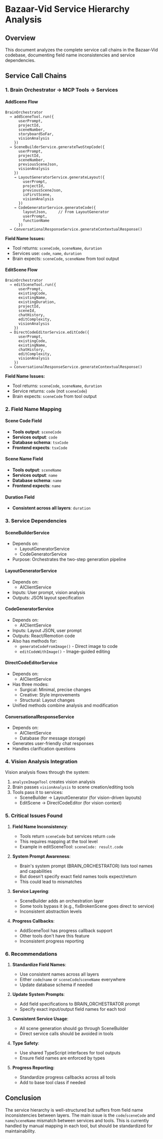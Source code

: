 # Bazaar-Vid Service Hierarchy Analysis

## Overview
This document analyzes the complete service call chains in the Bazaar-Vid codebase, documenting field name inconsistencies and service dependencies.

## Service Call Chains

### 1. Brain Orchestrator → MCP Tools → Services

#### AddScene Flow
```
BrainOrchestrator 
  → addSceneTool.run({
      userPrompt,
      projectId,
      sceneNumber,
      storyboardSoFar,
      visionAnalysis
    })
  → SceneBuilderService.generateTwoStepCode({
      userPrompt,
      projectId,
      sceneNumber,
      previousSceneJson,
      visionAnalysis
    })
    → LayoutGeneratorService.generateLayout({
        userPrompt,
        projectId,
        previousSceneJson,
        isFirstScene,
        visionAnalysis
      })
    → CodeGeneratorService.generateCode({
        layoutJson,     // From LayoutGenerator
        userPrompt,
        functionName
      })
  → ConversationalResponseService.generateContextualResponse()
```

**Field Name Issues:**
- Tool returns: `sceneCode`, `sceneName`, `duration`
- Services use: `code`, `name`, `duration`
- Brain expects: `sceneCode`, `sceneName` from tool output

#### EditScene Flow
```
BrainOrchestrator
  → editSceneTool.run({
      userPrompt,
      existingCode,
      existingName,
      existingDuration,
      projectId,
      sceneId,
      chatHistory,
      editComplexity,
      visionAnalysis
    })
  → DirectCodeEditorService.editCode({
      userPrompt,
      existingCode,
      existingName,
      chatHistory,
      editComplexity,
      visionAnalysis
    })
  → ConversationalResponseService.generateContextualResponse()
```

**Field Name Issues:**
- Tool returns: `sceneCode`, `sceneName`, `duration`
- Service returns: `code` (not `sceneCode`)
- Brain expects: `sceneCode` from tool output

### 2. Field Name Mapping

#### Scene Code Field
- **Tools output**: `sceneCode`
- **Services output**: `code`
- **Database schema**: `tsxCode`
- **Frontend expects**: `tsxCode`

#### Scene Name Field
- **Tools output**: `sceneName`
- **Services output**: `name`
- **Database schema**: `name`
- **Frontend expects**: `name`

#### Duration Field
- **Consistent across all layers**: `duration`

### 3. Service Dependencies

#### SceneBuilderService
- Depends on:
  - LayoutGeneratorService
  - CodeGeneratorService
- Purpose: Orchestrates the two-step generation pipeline

#### LayoutGeneratorService
- Depends on:
  - AIClientService
- Inputs: User prompt, vision analysis
- Outputs: JSON layout specification

#### CodeGeneratorService
- Depends on:
  - AIClientService
- Inputs: Layout JSON, user prompt
- Outputs: React/Remotion code
- Also has methods for:
  - `generateCodeFromImage()` - Direct image to code
  - `editCodeWithImage()` - Image-guided editing

#### DirectCodeEditorService
- Depends on:
  - AIClientService
- Has three modes:
  - Surgical: Minimal, precise changes
  - Creative: Style improvements
  - Structural: Layout changes
- Unified methods combine analysis and modification

#### ConversationalResponseService
- Depends on:
  - AIClientService
  - Database (for message storage)
- Generates user-friendly chat responses
- Handles clarification questions

### 4. Vision Analysis Integration

Vision analysis flows through the system:
1. `analyzeImageTool` creates vision analysis
2. Brain passes `visionAnalysis` to scene creation/editing tools
3. Tools pass it to services:
   - SceneBuilder → LayoutGenerator (for vision-driven layouts)
   - EditScene → DirectCodeEditor (for vision context)

### 5. Critical Issues Found

1. **Field Name Inconsistency**:
   - Tools return `sceneCode` but services return `code`
   - This requires mapping at the tool level
   - Example in editSceneTool: `sceneCode: result.code`

2. **System Prompt Awareness**:
   - Brain's system prompt (BRAIN_ORCHESTRATOR) lists tool names and capabilities
   - But doesn't specify exact field names tools expect/return
   - This could lead to mismatches

3. **Service Layering**:
   - SceneBuilder adds an orchestration layer
   - Some tools bypass it (e.g., fixBrokenScene goes direct to service)
   - Inconsistent abstraction levels

4. **Progress Callbacks**:
   - AddSceneTool has progress callback support
   - Other tools don't have this feature
   - Inconsistent progress reporting

### 6. Recommendations

1. **Standardize Field Names**:
   - Use consistent names across all layers
   - Either `code`/`name` or `sceneCode`/`sceneName` everywhere
   - Update database schema if needed

2. **Update System Prompts**:
   - Add field specifications to BRAIN_ORCHESTRATOR prompt
   - Specify exact input/output field names for each tool

3. **Consistent Service Usage**:
   - All scene generation should go through SceneBuilder
   - Direct service calls should be avoided in tools

4. **Type Safety**:
   - Use shared TypeScript interfaces for tool outputs
   - Ensure field names are enforced by types

5. **Progress Reporting**:
   - Standardize progress callbacks across all tools
   - Add to base tool class if needed

## Conclusion

The service hierarchy is well-structured but suffers from field name inconsistencies between layers. The main issue is the `code`/`sceneCode` and `name`/`sceneName` mismatch between services and tools. This is currently handled by manual mapping in each tool, but should be standardized for maintainability.